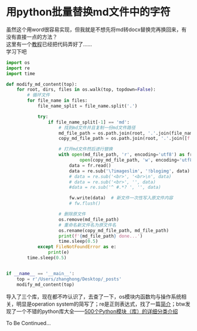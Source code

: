 # 用python批量替换md文件中的字符

虽然这个用word很容易实现，但我就是不想先将md转docx替换完再换回来，有没有直接一点的方法？<br />这里有一个[教程](https://blog.zhheo.com/p/369dbf41.html)已经把代码弄好了……<br />学习下吧

```python
import os
import re
import time

def modify_md_content(top):
    for root, dirs, files in os.walk(top, topdown=False):
        # 循环文件
        for file_name in files:
            file_name_split = file_name.split('.')

            try:
                if file_name_split[-1] == 'md':
                    # 找到md文件并且复制一份md文件路径
                    md_file_path = os.path.join(root, '.'.join(file_name_split))
                    copy_md_file_path = os.path.join(root, '.'.join([f'{file_name_split[0]}_copy', file_name_split[1]]))

                    # 打开md文件然后进行替换
                    with open(md_file_path, 'r', encoding='utf8') as fr, \
                            open(copy_md_file_path, 'w', encoding='utf8') as fw:
                        data = fr.read()
                        data = re.sub('\?imageslim', '!blogimg', data)
                        # data = re.sub('<br>', '<br>\n', data)
                        # data = re.sub('<br>', '', data)
                        #data = re.sub('^ #.*? ', '', data)

                        fw.write(data)  # 新文件一次性写入原文件内容
                        # fw.flush()

                    # 删除原文件
                    os.remove(md_file_path)
                    # 重命名新文件名为原文件名
                    os.rename(copy_md_file_path, md_file_path)
                    print(f'{md_file_path} done...')
                    time.sleep(0.5)
            except FileNotFoundError as e:
                print(e)
        time.sleep(0.5)


if __name__ == '__main__':
    top = r'/Users/zhanghong/Desktop/_posts'
    modify_md_content(top)
```

导入了三个库，现在都不咋认识了，去查了一下，os模块内函数均与操作系统相关，明显是operation system的简写了；re是正则表达式，找了一篇[简介](https://www.jb51.net/article/223741.htm)；btw发现了一个不错的python库大全——[500个Python模块（库）的详细分类介绍](https://blog.51cto.com/u_15274949/5016199)

To Be Continued...